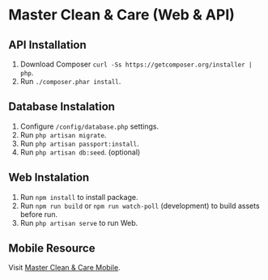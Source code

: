 # Master Clean & Care (Web & API)

## API Installation

1. Download Composer `curl -Ss https://getcomposer.org/installer | php`.
2. Run `./composer.phar install`.

## Database Instalation

1. Configure `/config/database.php` settings.
2. Run `php artisan migrate`.
3. Run `php artisan passport:install`.
4. Run `php artisan db:seed`. (optional)

## Web Instalation

1. Run `npm install` to install package.
2. Run `npm run build` or `npm run watch-poll` (development) to build assets before run.
3. Run `php artisan serve` to run Web.

## Mobile Resource

Visit [Master Clean & Care Mobile](https://github.com/JClarens/MasterClean-Care).
